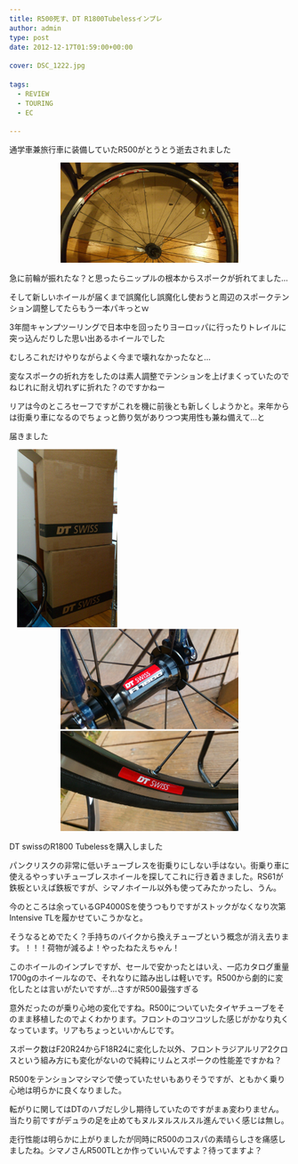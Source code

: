 ```yaml
---
title: R500死す、DT R1800Tubelessインプレ
author: admin
type: post
date: 2012-12-17T01:59:00+00:00

cover: DSC_1222.jpg

tags:
  - REVIEW
  - TOURING
  - EC

---
```

通学車兼旅行車に装備していたR500がとうとう逝去されました

<div class="separator" style="clear: both; text-align: center;">
  <a href="DSC_1222.jpg" imageanchor="1" style="margin-left: 1em; margin-right: 1em;"><img border="0" src="./DSC_1222.jpg" height="180" width="320" /></a>
</div>

急に前輪が振れたな？と思ったらニップルの根本からスポークが折れてました…

そして新しいホイールが届くまで誤魔化し誤魔化し使おうと周辺のスポークテンション調整してたらもう一本パキっとｗ

3年間キャンプツーリングで日本中を回ったりヨーロッパに行ったりトレイルに突っ込んだりした思い出あるホイールでした

むしろこれだけやりながらよく今まで壊れなかったなと…

変なスポークの折れ方をしたのは素人調整でテンションを上げまくっていたのでねじれに耐え切れずに折れた？のですかねー

リアは今のところセーフですがこれを機に前後とも新しくしようかと。来年からは街乗り車になるのでちょっと飾り気がありつつ実用性も兼ね備えて…と

届きました

<div class="separator" style="clear: both; text-align: left;">
  <a href="DSC_1228.jpg" imageanchor="1" style="margin-left: 1em; margin-right: 1em;"><img border="0" src="./DSC_1228.jpg" height="320" width="180" /></a>
</div>


<div class="separator" style="clear: both; text-align: center;">
  <a href="DSC_1230.jpg" imageanchor="1" style="margin-left: 1em; margin-right: 1em;"><img border="0" src="./DSC_1230.jpg" height="180" width="320" /></a>
</div>



<div class="separator" style="clear: both; text-align: center;">
  <a href="DSC_1229.jpg" imageanchor="1" style="margin-left: 1em; margin-right: 1em;"><img border="0" src="./DSC_1229.jpg" height="180" width="320" /></a>
</div>

<div class="separator" style="clear: both; text-align: left;">
</div>

DT swissのR1800 Tubelessを購入しました

パンクリスクの非常に低いチューブレスを街乗りにしない手はない。街乗り車に使えるやっすいチューブレスホイールを探してこれに行き着きました。RS61が鉄板といえば鉄板ですが、シマノホイール以外も使ってみたかったし、うん。

今のところは余っているGP4000Sを使うつもりですがストックがなくなり次第Intensive TLを履かせていこうかなと。

そうなるとめでたく？手持ちのバイクから換えチューブという概念が消え去ります。！！！荷物が減るよ！やったねたえちゃん！

このホイールのインプレですが、セールで安かったとはいえ、一応カタログ重量1700gのホイールなので、それなりに踏み出しは軽いです。R500から劇的に変化したとは言いがたいですが…さすがR500最強すぎる

意外だったのが乗り心地の変化ですね。R500についていたタイヤチューブをそのまま移植したのでよくわかります。フロントのコツコツした感じがかなり丸くなっています。リアもちょっといいかんじです。

スポーク数はF20R24からF18R24に変化した以外、フロントラジアルリア2クロスという組み方にも変化がないので純粋にリムとスポークの性能差ですかね？

R500をテンションマシマシで使っていたせいもありそうですが、ともかく乗り心地は明らかに良くなりました。

転がりに関してはDTのハブだし少し期待していたのですがまぁ変わりません。当たり前ですがデュラの足を止めてもヌルヌルスルスル進んでいく感じは無し。

走行性能は明らかに上がりましたが同時にR500のコスパの素晴らしさを痛感しましたね。シマノさんR500TLとか作っていいんですよ？待ってますよ？

